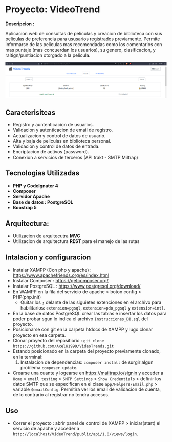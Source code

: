 # Proyecto: VideoTrend

**Descripcion :**

Aplicacion web de consultas de peliculas y creacion de biblioteca con sus peliculas de preferencia para ususarios registrados previamente. Permite informarse de las peliculas mas recomendadas como los comentarios con mas puntaje (mas concuerdan los usuarios), su genero, clasificacion, y raitign/puntiacion otorgado a la pelicula.

![Alt text](image-2.png)

## Caracterisitcas 

- Registro y auntenticacion de usuarios.
- Validacion y autenticacion de email de registro.
- Actualizacion y control de datos de usuario.
- Alta y baja de peliculas en biblioteca personal.
- Validacion y control de datos de entrada.
- Encriptacion de activos (password).
- Conexion a servicios de terceros (API trakt - SMTP Miltrap)

## Tecnologias Utilizadas
- **PHP y CodeIgnater 4**
- **Composer**
- **Servidor Apache**
- **Base de datos : PostgreSQL** 
- **Boostrap 5**

## Arquitectura: 
- Utilizacion de arquitecutra **MVC**
- Utilizacion de arquitectura **REST** para el manejo de las rutas
 
## Intalacion y configuracion
- Instalar XAMPP (Con php y apache) : https://www.apachefriends.org/es/index.html
- Instalar Composer : https://getcomposer.org/
- Instalar PostgreSQL : https://www.postgresql.org/download/
- En WAMPP en la fila del servicio de apache > boton config > PHP(php.init)
    - Quitar los `;` delante de las siguietes extenciones en el archivo para  habilitarlos: `extension=pgsql`, `extension=pdo_pgsql` y `extension=intl`.
- En la base de datos PostgreSQL crear las tablas e insertar los datos para poder probar sgun lo indica el archivo `Instrucciones_DB.sql` del proyecto.
- Posicionarse con git en la carpeta htdocs de XAMPP y lugo clonar proyecto en esa carpeta.
- Clonar proyecto del repositiorio : `git clone https://github.com/AxelK1999/VideoTrends.git`
- Estando posicionado en la carpeta del proyecto previamente clonado, en la terminal:
    1. Instalacion de dependencias: `composer install` de surgir algun problema `composer update`. 
- Crearse una cuante y logearse en https://mailtrap.io/signin y acceder a `Home` > `email testing` > `SMTP Settings` > `Show Credentials` > definir los datos SMTP que se especifican en el clase `app/Helpers/Email.php` > variable `$emailConfig`. Permitira ver los email de validacion de cuenta, de lo contrario al registrar no tendra accesos.

## Uso
- Correr el proyecto : abrir panel de control de XAMPP > iniciar(start) el servicio de apache y acceder a `http://localhost/VideoTrend/public/api/1.0/views/login`.


